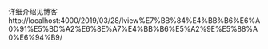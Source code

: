 详细介绍见博客
http://localhost:4000/2019/03/28/Iview%E7%BB%84%E4%BB%B6%E6%A0%91%E5%BD%A2%E6%8E%A7%E4%BB%B6%E5%A2%9E%E5%88%A0%E6%94%B9/
